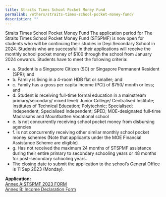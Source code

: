 ```yaml
---
title: Straits Times School Pocket Money Fund
permalink: /others/straits-times-school-pocket-money-fund/
description: ""
---
```

Straits Times School Pocket Money Fund 
The application period for The Straits Times School Pocket Money Fund (STSPMF) is now open for students who will be continuing their studies in Deyi Secondary School in 2024. Students who are successful in their applications will receive the monthly school pocket money of $100 through the school from January 2024 onwards. 
Students have to meet the following criteria:

* a.	Student is a Singapore Citizen (SC) or Singapore Permanent Resident (SPR); and 
* b.	Family is living in a 4-room HDB flat or smaller; and
* c.	Family has a gross per capita income (PCI) of $750/ month or less; and
* d.	Student is receiving full-time formal education in a mainstream primary/secondary/ mixed level/ Junior College/ Centralised Institute; Institutes of Technical Education; Polytechnic; Specialised; Independent; Specialised Independent; SPED; MOE-designated full-time Madrasahs and Mountbatten Vocational school
* e.	Is not concurrently receiving school pocket money from disbursing agencies 
* f.	Is not concurrently receiving other similar monthly school pocket money schemes (Note that applicants under the MOE Financial Assistance Scheme are eligible)
* g.	Has not received the maximum 24 months of STSPMF assistance during their entire primary to secondary schooling years or 48 months for post-secondary schooling years. 
* The closing date to submit the application to the school’s General Office is 11 Sep 2023 (Monday).

<b>Application: <br></b>
[Annex A:STSPMF 2023 FORM](/files/stspmf_2023.pdf) <br>
[Annex B: Income Declaration Form]()